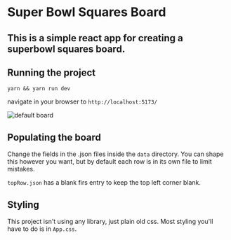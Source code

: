 # Super Bowl Squares Board

## This is a simple react app for creating a superbowl squares board.

## Running the project

`yarn && yarn run dev`

navigate in your browser to `http://localhost:5173/`

![default board](https://i.imgur.com/tOWDtvU.png)

## Populating the board

Change the fields in the .json files inside the `data` directory. You can shape this however you want, but by default each row is in its own file to limit mistakes.

`topRow.json` has a blank firs entry to keep the top left corner blank.

## Styling

This project isn't using any library, just plain old css. Most styling you'll have to do is in `App.css`.
